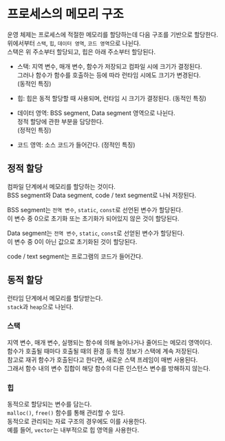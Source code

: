 # 프로세스의 메모리 구조

운영 체제는 프로세스에 적절한 메모리를 할당하는데 다음 구조를 기반으로 할당한다. <br />
위에서부터 `스택`, `힙`, `데이터 영역`, `코드 영역`으로 나뉜다. <br />
스택은 위 주소부터 할당되고, 힙은 아래 주소부터 할당된다.

- 스택: 지역 변수, 매개 변수, 함수가 저장되고 컴파일 시에 크기가 결정된다. <br />
  그러나 함수가 함수를 호출하는 등에 따라 런타임 시에도 크기가 변경된다. <br />
  (동적인 특징)

- 힙: 힙은 동적 할당할 때 사용되며, 런타임 시 크기가 결정된다. (동적인 특징)

- 데이터 영역: BSS segment, Data segment 영역으로 나뉜다. <br />
  정적 할당에 관한 부분을 담당한다. <br />
  (정적인 특징)

- 코드 영역: 소스 코드가 들어간다. (정적인 특징)

## 정적 할당

컴파일 단계에서 메모리를 할당하는 것이다. <br />
BSS segment와 Data segment, code / text segment로 나눠 저장된다.

BSS segment는 `전역 변수`, `static`, `const`로 선언된 변수가 할당된다. <br />
이 변수 중 0으로 초기화 또는 초기화가 되어있지 않은 것이 할당된다.

Data segment는 `전역 변수`, `static`, `const`로 선얻된 변수가 할당된다. <br />
이 변수 중 0이 아닌 값으로 초기화된 것이 할당된다.

code / text segment는 프로그램의 코드가 들어간다.

## 동적 할당

런타임 단계에서 메모리를 할당받는다. <br />
`stack`과 `heap`으로 나뉜다.

### 스택

지역 변수, 매개 변수, 실행되는 함수에 의해 늘어나거나 줄어드는 메모리 영역이다. <br />
함수가 호출될 때마다 호출될 때의 환경 등 특정 정보가 스택에 계속 저장된다. <br />
참고로 재귀 함수가 호출된다고 한다면, 새로운 스택 프레임이 매번 사용된다. <br />
그래서 함수 내의 변수 집합이 해당 함수의 다른 인스턴스 변수를 방해하지 않는다.

### 힙

동적으로 할당되는 변수를 담는다. <br />
`malloc()`, `free()` 함수를 통해 관리할 수 있다. <br />
동적으로 관리되는 자료 구조의 경우에도 이를 사용한다. <br />
예를 들어, `vector`는 내부적으로 힙 영역을 사용한다.
